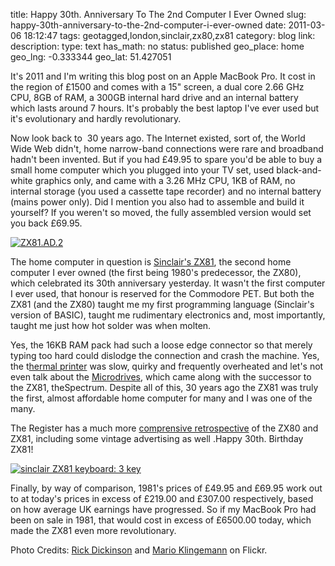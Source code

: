 title: Happy 30th. Anniversary To The 2nd Computer I Ever Owned
slug: happy-30th-anniversary-to-the-2nd-computer-i-ever-owned
date: 2011-03-06 18:12:47
tags: geotagged,london,sinclair,zx80,zx81
category: blog
link: 
description: 
type: text
has_math: no
status: published
geo_place: home
geo_lng: -0.333344
geo_lat: 51.427051

It's 2011 and I'm writing this blog post on an Apple MacBook Pro. It cost in the region of £1500 and comes with a 15" screen, a dual core 2.66 GHz CPU, 8GB of RAM, a 300GB internal hard drive and an internal battery which lasts around 7 hours. It's probably the best laptop I've ever used but it's evolutionary and hardly revolutionary.

Now look back to  30 years ago. The Internet existed, sort of, the World Wide Web didn't, home narrow-band connections were rare and broadband hadn't been invented. But if you had £49.95 to spare you'd be able to buy a small home computer which you plugged into your TV set, used black-and-white graphics only, and came with a 3.26 MHz CPU, 1KB of RAM, no internal storage (you used a cassette tape recorder) and no internal battery (mains power only). Did I mention you also had to assemble and build it yourself? If you weren't so moved, the fully assembled version would set you back £69.95.

<!-- TEASER_END -->

[![ZX81.AD.2](http://farm2.static.flickr.com/1141/1221372563_28bfca23db_d.jpg)](http://www.flickr.com/photos/9574086@N02/1221372563/ "ZX81.AD.2")

The home computer in question is [Sinclair's ZX81](http://en.wikipedia.org/wiki/Sinclair_ZX81 "http://en.wikipedia.org/wiki/Sinclair_ZX81"), the second home computer I ever owned (the first being 1980's predecessor, the ZX80), which celebrated its 30th anniversary yesterday. It wasn't the first computer I ever used, that honour is reserved for the Commodore PET. But both the ZX81 (and the ZX80) taught me my first programming language (Sinclair's version of BASIC), taught me rudimentary electronics and, most importantly, taught me just how hot solder was when molten.

Yes, the 16KB RAM pack had such a loose edge connector so that merely typing too hard could dislodge the connection and crash the machine. Yes, the t[hermal printer](http://en.wikipedia.org/wiki/ZX_Printer "http://en.wikipedia.org/wiki/ZX_Printer") was slow, quirky and frequently overheated and let's not even talk about the [Microdrives](http://en.wikipedia.org/wiki/ZX_Microdrive "http://en.wikipedia.org/wiki/ZX_Microdrive"), which came along with the successor to the ZX81, theSpectrum. Despite all of this, 30 years ago the ZX81 was truly the first, almost affordable home computer for many and I was one of the many.

The Register has a much more [comprensive retrospective](http://www.reghardware.com/2011/03/04/sinclair_zx81_anniversary/ "http://www.reghardware.com/2011/03/04/sinclair_zx81_anniversary/") of the ZX80 and ZX81, including some vintage advertising as well .Happy 30th. Birthday ZX81!

[![sinclair ZX81 keyboard: 3 key](http://farm1.static.flickr.com/63/183978108_4d098b0acc_d.jpg)](http://www.flickr.com/photos/quasimondo/183978108/ "sinclair ZX81 keyboard: 3 key")

Finally, by way of comparison, 1981's prices of £49.95 and £69.95 work out to at today's prices in excess of £219.00 and £307.00 respectively, based on how average UK earnings have progressed. So if my MacBook Pro had been on sale in 1981, that would cost in excess of £6500.00 today, which made the ZX81 even more revolutionary.


Photo Credits: [Rick Dickinson](http://www.flickr.com/photos/9574086@N02/1221372563/ "http://www.flickr.com/photos/9574086@N02/1221372563/") and [Mario Klingemann](http://www.flickr.com/photos/quasimondo/183978108/ "http://www.flickr.com/photos/quasimondo/183978108/") on Flickr.


